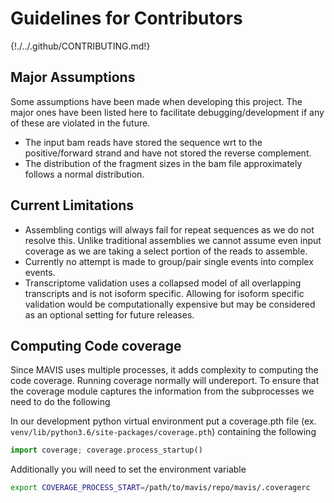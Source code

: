 # Guidelines for Contributors

{!./../.github/CONTRIBUTING.md!}

## Major Assumptions

Some assumptions have been made when developing this project. The major
ones have been listed here to facilitate debugging/development if any of
these are violated in the future.

- The input bam reads have stored the sequence wrt to the positive/forward strand and have not stored the reverse complement.
- The distribution of the fragment sizes in the bam file approximately follows a normal distribution.

## Current Limitations

- Assembling contigs will always fail for repeat sequences as we do not resolve this. Unlike traditional assemblies we cannot assume even input coverage as we are taking a select portion of the reads to assemble.
- Currently no attempt is made to group/pair single events into complex events.
- Transcriptome validation uses a collapsed model of all overlapping transcripts and is not isoform specific. Allowing for isoform specific validation would be computationally expensive but may be considered as an optional setting for future releases.

## Computing Code coverage

Since MAVIS uses multiple processes, it adds complexity to computing the
code coverage. Running coverage normally will undereport. To ensure that
the coverage module captures the information from the subprocesses we
need to do the following

In our development python virtual environment put a coverage.pth file
(ex. `venv/lib/python3.6/site-packages/coverage.pth`) containing the
following

```python
import coverage; coverage.process_startup()
```

Additionally you will need to set the environment variable

```bash
export COVERAGE_PROCESS_START=/path/to/mavis/repo/mavis/.coveragerc
```

